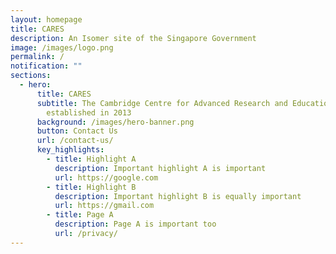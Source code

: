 ```yaml
---
layout: homepage
title: CARES
description: An Isomer site of the Singapore Government
image: /images/logo.png
permalink: /
notification: ""
sections:
  - hero:
      title: CARES
      subtitle: The Cambridge Centre for Advanced Research and Education (CARES) was
        established in 2013
      background: /images/hero-banner.png
      button: Contact Us
      url: /contact-us/
      key_highlights:
        - title: Highlight A
          description: Important highlight A is important
          url: https://google.com
        - title: Highlight B
          description: Important highlight B is equally important
          url: https://gmail.com
        - title: Page A
          description: Page A is important too
          url: /privacy/
---
```


